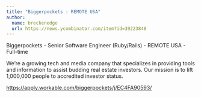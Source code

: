 ```yaml
---
title: "Biggerpockets : REMOTE USA"
author:
  name: breckenedge
  url: https://news.ycombinator.com/item?id=39223848
---
```

Biggerpockets - Senior Software Engineer (Ruby&#x2F;Rails) - REMOTE USA - Full-time

We’re a growing tech and media company that specializes in providing tools and information to assist budding real estate investors. Our mission is to lift 1,000,000 people to accredited investor status.

<a href="https:&#x2F;&#x2F;apply.workable.com&#x2F;biggerpockets&#x2F;j&#x2F;EC4FA90593&#x2F;" rel="nofollow">https:&#x2F;&#x2F;apply.workable.com&#x2F;biggerpockets&#x2F;j&#x2F;EC4FA90593&#x2F;</a>

